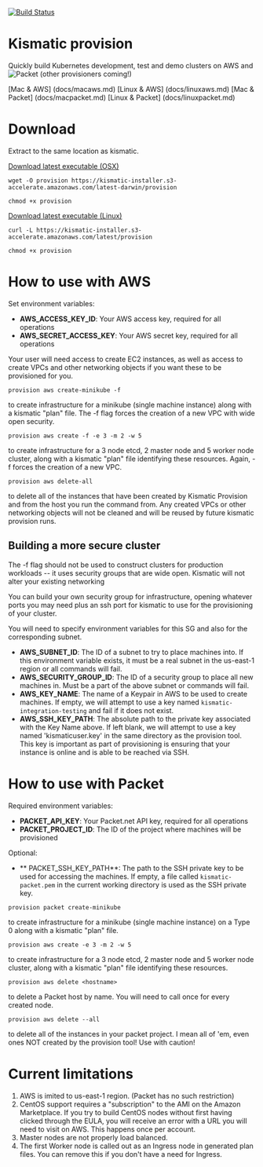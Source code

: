 [![Build Status](https://snap-ci.com/apprenda/kismatic-provision/branch/master/build_image)](https://snap-ci.com/apprenda/kismatic-provision/branch/master)

# Kismatic provision

Quickly build Kubernetes development, test and demo clusters on AWS and ![Packet](https://packet.net) (other provisioners coming!)

[Mac & AWS] (docs/macaws.md)
[Linux & AWS] (docs/linuxaws.md)
[Mac & Packet] (docs/macpacket.md)
[Linux & Packet] (docs/linuxpacket.md)

# Download

Extract to the same location as kismatic.

[Download latest executable (OSX)](https://kismatic-installer.s3-accelerate.amazonaws.com/latest-darwin/provision)

`wget -O provision https://kismatic-installer.s3-accelerate.amazonaws.com/latest-darwin/provision`

`chmod +x provision`

[Download latest executable (Linux)](https://kismatic-installer.s3-accelerate.amazonaws.com/latest/provision)

`curl -L https://kismatic-installer.s3-accelerate.amazonaws.com/latest/provision`

`chmod +x provision`

# How to use with AWS

Set environment variables:

* **AWS_ACCESS_KEY_ID**: Your AWS access key, required for all operations
* **AWS_SECRET_ACCESS_KEY**: Your AWS secret key, required for all operations

Your user will need access to create EC2 instances, as well as access to create VPCs and other 
networking objects if you want these to be provisioned for you.

`provision aws create-minikube -f`

to create infrastructure for a minikube (single machine instance) along with a kismatic "plan" 
file. The -f flag forces the creation of a new VPC with wide open security.

`provision aws create -f -e 3 -m 2 -w 5`

to create infrastructure for a 3 node etcd, 2 master node and 5 worker node cluster, along with 
a kismatic "plan" file identifying these resources. Again, -f forces the creation of a new VPC.

`provision aws delete-all`

to delete all of the instances that have been created by Kismatic Provision and from the host you
run the command from. Any created VPCs or other networking objects will not be cleaned and will
be reused by future kismatic provision runs.

## Building a more secure cluster

The -f flag should not be used to construct clusters for production workloads -- it uses security
groups that are wide open. Kismatic will not alter your existing networking

You can build your own security group for infrastructure, opening whatever ports you may need plus
an ssh port for kismatic to use for the provisioning of your cluster.

You will need to specify environment variables for this SG and also for the corresponding subnet.

*  **AWS_SUBNET_ID**: The ID of a subnet to try to place machines into. If this environment variable exists,
                      it must be a real subnet in the us-east-1 region or all commands will fail.
*  **AWS_SECURITY_GROUP_ID**: The ID of a security group to place all new machines in. Must be a part of the
                              above subnet or commands will fail.
*  **AWS_KEY_NAME**: The name of a Keypair in AWS to be used to create machines. If empty, we will attempt
                     to use a key named `kismatic-integration-testing` and fail if it does not exist.
*  **AWS_SSH_KEY_PATH**: The absolute path to the private key associated with the Key Name above. If left blank,
                    we will attempt to use a key named 'kismaticuser.key' in the same directory as the
		    provision tool. This key is important as part of provisioning is ensuring that your
		    instance is online and is able to be reached via SSH.

# How to use with Packet

Required environment variables:

* **PACKET_API_KEY**: Your Packet.net API key, required for all operations
* **PACKET_PROJECT_ID**: The ID of the project where machines will be provisioned

Optional:

* ** PACKET_SSH_KEY_PATH**: The path to the SSH private key to be used for accessing the machines. If empty, 
			    a file called `kismatic-packet.pem` in the current working directory is used as 
			    the SSH private key.

`provision packet create-minikube`

to create infrastructure for a minikube (single machine instance) on a Type 0 along with a kismatic "plan" 
file.

`provision aws create -e 3 -m 2 -w 5`

to create infrastructure for a 3 node etcd, 2 master node and 5 worker node cluster, along with 
a kismatic "plan" file identifying these resources.

`provision aws delete <hostname>`

to delete a Packet host by name. You will need to call once for every created node.

`provision aws delete --all`

to delete all of the instances in your packet project. I mean all of 'em, even ones NOT created by the provision tool! Use with caution!

# Current limitations

1. AWS is imited to us-east-1 region. (Packet has no such restriction)
2. CentOS support requires a "subscription" to the AMI on the Amazon Marketplace. If you try to build CentOS nodes without first having clicked through the EULA, you will receive an error with a URL you will need to visit on AWS. This happens once per account.
3. Master nodes are not properly load balanced.
4. The first Worker node is called out as an Ingress node in generated plan files. You can remove this if you don't have a need for Ingress.
